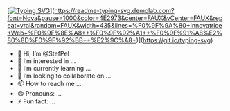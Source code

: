 [[![Typing SVG](https://readme-typing-svg.demolab.com/?lines=First+line+of+text;Second+line+of+text)](https://git.io/typing-svg)](https://readme-typing-svg.demolab.com?font=Nova&pause=1000&color=4E2973&center=FAUX&vCenter=FAUX&repeat=vrai&random=FAUX&width=435&lines=%F0%9F%9A%80+Innovatrice+Web+%F0%9F%8E%A8++%F0%9F%92%A1++%F0%9F%91%A8%E2%80%8D%F0%9F%92%BB++%E2%9C%A8+)](https://git.io/typing-svg)

- 👋 Hi, I’m @StefPel
- 👀 I’m interested in ...
- 🌱 I’m currently learning ...
- 💞️ I’m looking to collaborate on ...
- 📫 How to reach me ...
- 😄 Pronouns: ...
- ⚡ Fun fact: ...

<!---
StefPel/StefPel is a ✨ special ✨ repository because its `README.md` (this file) appears on your GitHub profile.
You can click the Preview link to take a look at your changes.
--->
